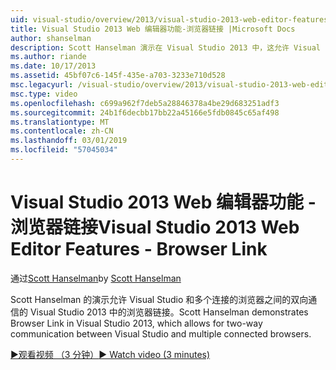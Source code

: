 ```yaml
---
uid: visual-studio/overview/2013/visual-studio-2013-web-editor-features-browser-link
title: Visual Studio 2013 Web 编辑器功能-浏览器链接 |Microsoft Docs
author: shanselman
description: Scott Hanselman 演示在 Visual Studio 2013 中，这允许 Visual Studio 和多个连接的浏览器之间的双向通信的浏览器链接...
ms.author: riande
ms.date: 10/17/2013
ms.assetid: 45bf07c6-145f-435e-a703-3233e710d528
msc.legacyurl: /visual-studio/overview/2013/visual-studio-2013-web-editor-features-browser-link
msc.type: video
ms.openlocfilehash: c699a962f7deb5a28846378a4be29d683251adf3
ms.sourcegitcommit: 24b1f6decbb17bb22a45166e5fdb0845c65af498
ms.translationtype: MT
ms.contentlocale: zh-CN
ms.lasthandoff: 03/01/2019
ms.locfileid: "57045034"
---
```

<a name="visual-studio-2013-web-editor-features---browser-link"></a><span data-ttu-id="8e201-103">Visual Studio 2013 Web 编辑器功能 - 浏览器链接</span><span class="sxs-lookup"><span data-stu-id="8e201-103">Visual Studio 2013 Web Editor Features - Browser Link</span></span>
====================
<span data-ttu-id="8e201-104">通过[Scott Hanselman](https://github.com/shanselman)</span><span class="sxs-lookup"><span data-stu-id="8e201-104">by [Scott Hanselman](https://github.com/shanselman)</span></span>

<span data-ttu-id="8e201-105">Scott Hanselman 的演示允许 Visual Studio 和多个连接的浏览器之间的双向通信的 Visual Studio 2013 中的浏览器链接。</span><span class="sxs-lookup"><span data-stu-id="8e201-105">Scott Hanselman demonstrates Browser Link in Visual Studio 2013, which allows for two-way communication between Visual Studio and multiple connected browsers.</span></span>

[<span data-ttu-id="8e201-106">&#9654;观看视频 （3 分钟）</span><span class="sxs-lookup"><span data-stu-id="8e201-106">&#9654; Watch video (3 minutes)</span></span>](https://channel9.msdn.com/Blogs/ASP-NET-Site-Videos/visual-studio-2013-web-editor-features-browser-link)
